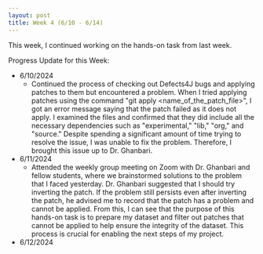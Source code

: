 ```yaml
---
layout: post
title: Week 4 (6/10 - 6/14)
---
```


This week, I continued working on the hands-on task from last week.  

Progress Update for this Week:

  - 6/10/2024
      - Continued the process of checking out Defects4J bugs and applying patches to them but encountered a problem.  When I tried applying patches using the command "git apply <name_of_the_patch_file>", I got an error message saying that the patch failed as it does not apply.  I examined the files and confirmed that they did include all the necessary dependencies such as "experimental," "lib," "org," and "source."  Despite spending a significant amount of time trying to resolve the issue, I was unable to fix the problem. Therefore, I brought this issue up to Dr. Ghanbari.
  - 6/11/2024
      - Attended the weekly group meeting on Zoom with Dr. Ghanbari and fellow students, where we brainstormed solutions to the problem that I faced yesterday.  Dr. Ghanbari suggested that I should try inverting the patch.  If the problem still persists even after inverting the patch, he advised me to record that the patch has a problem and cannot be applied.  From this, I can see that the purpose of this hands-on task is to prepare my dataset and filter out patches that cannot be applied to help ensure the integrity of the dataset.  This process is crucial for enabling the next steps of my project.
  - 6/12/2024
  
